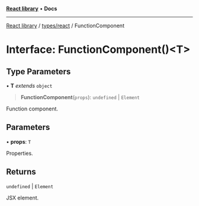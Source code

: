 [**React library**](../../../index.md) • **Docs**

***

[React library](../../../modules.md) / [types/react](../index.md) / FunctionComponent

# Interface: FunctionComponent()\<T\>

## Type Parameters

• **T** *extends* `object`

> **FunctionComponent**(`props`): `undefined` \| `Element`

Function component.

## Parameters

• **props**: `T`

Properties.

## Returns

`undefined` \| `Element`

JSX element.
